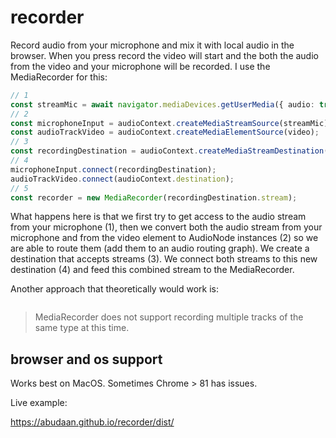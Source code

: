 # recorder

Record audio from your microphone and mix it with local audio in the browser. When you press record the video will start and the both the audio from the video and your microphone will be recorded. I use the MediaRecorder for this:

```typescript
// 1
const streamMic = await navigator.mediaDevices.getUserMedia({ audio: true });
// 2
const microphoneInput = audioContext.createMediaStreamSource(streamMic);
const audioTrackVideo = audioContext.createMediaElementSource(video);
// 3
const recordingDestination = audioContext.createMediaStreamDestination();
// 4
microphoneInput.connect(recordingDestination);
audioTrackVideo.connect(audioContext.destination);
// 5
const recorder = new MediaRecorder(recordingDestination.stream);
```

What happens here is that we first try to get access to the audio stream from your microphone (1), then we convert both the audio stream from your microphone and from the video element to AudioNode instances (2) so we are able to route them (add them to an audio routing graph). We create a destination that accepts streams (3). We connect both streams to this new destination (4) and feed this combined stream to the MediaRecorder.

Another approach that theoretically would work is:

```typescript
```

> MediaRecorder does not support recording multiple tracks of the same type at this time.

## browser and os support

Works best on MacOS. Sometimes Chrome > 81 has issues.

Live example:

https://abudaan.github.io/recorder/dist/
